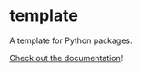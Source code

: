 # template

A template for Python packages.

[Check out the documentation](https://quantum-accelerators.github.io/template/)!
